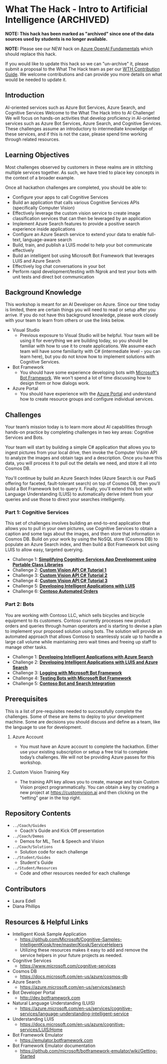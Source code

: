 # What The Hack - Intro to Artificial Intelligence (ARCHIVED)

**NOTE: This hack has been marked as "archived" since one of the data sources used by students is no longer available.**

**NOTE:** Please see our NEW hack on [Azure OpenAI Fundamentals](../066-OpenAIFundamentals/README.md) which should replace this hack.

If you would like to update this hack so we can "un-archive" it, please submit a proposal to the What The Hack team as per our [WTH Contribution Guide](https://aka.ms/wthcontribute). We welcome contributions and can provide you more details on what would be needed to update it.

## Introduction
AI-oriented services such as Azure Bot Services, Azure Search, and Cognitive Services
Welcome to the What The Hack Intro to AI Challenge! We will focus on hands-on activities that develop proficiency in AI-oriented services such as Azure Bot Services, Azure Search, and Cognitive Services. These challenges assume an introductory to intermediate knowledge of these services, and if this is not the case, please spend time working through related resources.

## Learning Objectives
Most challenges observed by customers in these realms are in stitching multiple services together. As such, we have tried to place key concepts in the context of a broader example.

Once all hackathon challenges are completed, you should be able to:
- Configure your apps to call Cognitive Services
- Build an application that calls various Cognitive Services APIs (specifically Computer Vision) 
- Effectively leverage the custom vision service to create image classification services that can then be leveraged by an application
- Implement Azure Search features to provide a positive search experience inside applications
- Configure an Azure Search service to extend your data to enable full-text, language-aware search
- Build, train, and publish a LUIS model to help your bot communicate effectively
- Build an intelligent bot using Microsoft Bot Framework that leverages LUIS and Azure Search
- Effectively log chat conversations in your bot
- Perform rapid development/testing with Ngrok and test your bots with unit tests and direct bot communication

## Background Knowledge
This workshop is meant for an AI Developer on Azure. Since our time today is limited, there are certain things you will need to read or setup after you arrive. If you do not have this background knowledge, please work closely with your team to learn from others or use the links below.
- Visual Studio
    - Previous exposure to Visual Studio will be helpful. Your team will be using it for everything we are building today, so you should be familiar with how to use it to create applications. We assume each team will have some familiarity with C# (intermediate level - you can learn here), but you do not know how to implement solutions with Cognitive Services.
- Bot Framework
    - You should have some experience developing bots with [Microsoft's Bot Framework](https://dev.botframework.com). We won't spend a lot of time discussing how to design them or how dialogs work.
- Azure Portal
    - You should have experience with the [Azure Portal](https://portal.azure.com) and understand how to create resource groups and configure individual services. 

## Challenges
Your team’s mission today is to learn more about AI capabilities through hands-on practice by completing challenges in two key areas: Cognitive Services and Bots.

Your team will start by building a simple C# application that allows you to ingest pictures from your local drive, then invoke the Computer Vision API to analyze the images and obtain tags and a description. Once you have this data, you will process it to pull out the details we need, and store it all into Cosmos DB.

You'll continue by build an Azure Search Index (Azure Search is our PaaS offering for faceted, fault-tolerant search) on top of Cosmos DB, then you’ll build a Bot Framework bot to query it. Finally, you'll extend this bot with Language Understanding (LUIS) to automatically derive intent from your queries and use those to direct your searches intelligently. 

### Part 1: Cognitive Services
This set of challenges involves building an end-to-end application that allows you to pull in your own pictures, use Cognitive Services to obtain a caption and some tags about the images, and then store that information in Cosmos DB. Build on your work by using the NoSQL store (Cosmos DB) to populate an Azure Search index, and then build a Bot Framework bot using LUIS to allow easy, targeted querying.

- Challenge 1: **[Simplifying Cognitive Services App Development using Portable Class Libraries](Student/Guides/StudentGuide.docx)**
- Challenge 2: **[Custom Vision API C\# Tutorial 1](Student/Guides/StudentGuide.docx)**
- Challenge 3: **[Custom Vision API C\# Tutorial 2](Student/Guides/StudentGuide.docx)**
- Challenge 4: **[Custom Vision API C\# Tutorial 3](Student/Guides/StudentGuide.docx)**
- Challenge 5: **[Developing Intelligent Applications with LUIS](Student/Guides/StudentGuide.docx)**
- Challenge 6: **[Contoso Automated Orders](Student/Guides/StudentGuide.docx)**


### Part 2: Bots
You are working with Contoso LLC, which sells bicycles and bicycle equipment to its customers. Contoso currently processes new product orders and queries through human operators and is starting to devise a plan to implement your proposed solution using bots. The solution will provide an automated approach that allows Contoso to seamlessly scale up to handle a large call volume while maintaining zero wait times and freeing up staff to manage other tasks.  

- Challenge 1: **[Developing Intelligent Applications with Azure Search](Student/Guides/StudentGuide.docx)**
- Challenge 2: **[Developing Intelligent Applications with LUIS and Azure Search](Student/Guides/StudentGuide.docx)**
- Challenge 3: **[Logging with Microsoft Bot Framework](Student/Guides/StudentGuide.docx)**
- Challenge 4: **[Testing Bots with Microsoft Bot Framework](Student/Guides/StudentGuide.docx)**
- Challenge 5: **[Contoso Bot and Search Integration](Student/Guides/StudentGuide.docx)**

## Prerequisites
This is a list of pre-requisites needed to successfully complete the challenges.  Some of these are items to deploy to your development machine.  Some are decisions you should discuss and define as a team, like the language to use for development.

1. Azure Account
    - You must have an Azure account to complete the hackathon. Either use your existing subscription or setup a free trial to complete today’s challenges. We will not be providing Azure passes for this workshop.

1. Custom Vision Training Key
    - The training API key allows you to create, manage and train Custom Vision project programmatically.  You can obtain a key by creating a new project at <https://customvision.ai> and then clicking on the “setting” gear in the top right.

## Repository Contents
- `../Coach/Guides`
  - Coach's Guide and Kick Off presentation
- `../Coach/Demos`
  - Demos for ML, Text & Speech and Vision
- `../Coach/Solutions`
  - Solution code for each challenge
- `../Student/Guides`
  - Student's Guide
- `../Student/Resources`
  - Code and other resources needed for each challenge

## Contributors
- Laura Edell
- Diana Phillips

## Resources & Helpful Links
- Intelligent Kiosk Sample Application
    - <https://github.com/Microsoft/Cognitive-Samples-IntelligentKiosk/tree/master/Kiosk/ServiceHelpers>
    - Utilizing these resources makes it easy to add and remove the service helpers in your future projects as needed.
- Cognitive Services
    - <https://www.microsoft.com/cognitive-services>
- Cosmos DB
    - <https://docs.microsoft.com/en-us/azure/cosmos-db>
- Azure Search
    - <https://azure.microsoft.com/en-us/services/search>
- Bot Developer Portal
    - <http://dev.botframework.com>
- Natural Language Understanding (LUIS)
    - <https://azure.microsoft.com/en-us/services/cognitive-services/language-understanding-intelligent-service>
- Understanding LUIS
    - <https://docs.microsoft.com/en-us/azure/cognitive-services/LUIS/Home>
- Bot Framework Emulator
    - <https://emulator.botframework.com>
- Bot Framework Emulator documentation
    - <https://github.com/microsoft/botframework-emulator/wiki/Getting-Started>
